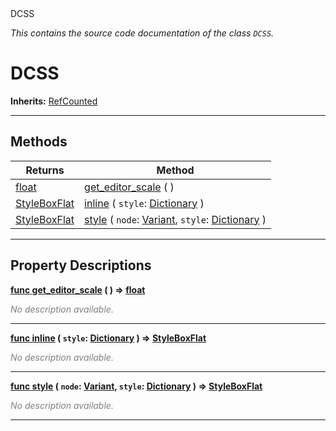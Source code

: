 
<div class="header-banner purple">
<div class="header-label purple">DCSS</div>
</div>

*This contains the source code documentation of the class `DCSS`.*
        
# DCSS
**Inherits:** [RefCounted](https://docs.godotengine.org/en/latest/classes/class_refcounted.html#class-refcounted)


--- 

## Methods
Returns | Method 
--- | --- 
<span class="hljs-attribute">[float](https://docs.godotengine.org/en/latest/classes/class_float.html#class-float)</span> | [<span class="hljs-title">get_editor_scale</span>](#property-get_editor_scale) ( ) 
<span class="hljs-attribute">[StyleBoxFlat](https://docs.godotengine.org/en/latest/classes/class_styleboxflat.html#class-styleboxflat)</span> | [<span class="hljs-title">inline</span>](#property-inline) ( `style`: [Dictionary](https://docs.godotengine.org/en/latest/classes/class_dictionary.html#class-dictionary) ) 
<span class="hljs-attribute">[StyleBoxFlat](https://docs.godotengine.org/en/latest/classes/class_styleboxflat.html#class-styleboxflat)</span> | [<span class="hljs-title">style</span>](#property-style) ( `node`: [Variant](https://docs.godotengine.org/en/latest/classes/class_variant.html#class-variant), `style`: [Dictionary](https://docs.godotengine.org/en/latest/classes/class_dictionary.html#class-dictionary) ) 
--- 
## Property Descriptions



<a class="header" id="property-get_editor_scale" href="#property-get_editor_scale">**<span class="hljs-attribute">func</span> [<span class="hljs-title">get_editor_scale</span>](#property-get_editor_scale) ( )</a>  ⇒ <span class="hljs-attribute">[float](https://docs.godotengine.org/en/latest/classes/class_float.html#class-float)</span>** 



 <span style = "color: gray">*No description available.*</span> 

---



<a class="header" id="property-inline" href="#property-inline">**<span class="hljs-attribute">func</span> [<span class="hljs-title">inline</span>](#property-inline) ( `style`: [Dictionary](https://docs.godotengine.org/en/latest/classes/class_dictionary.html#class-dictionary) )</a>  ⇒ <span class="hljs-attribute">[StyleBoxFlat](https://docs.godotengine.org/en/latest/classes/class_styleboxflat.html#class-styleboxflat)</span>** 



 <span style = "color: gray">*No description available.*</span> 

---



<a class="header" id="property-style" href="#property-style">**<span class="hljs-attribute">func</span> [<span class="hljs-title">style</span>](#property-style) ( `node`: [Variant](https://docs.godotengine.org/en/latest/classes/class_variant.html#class-variant), `style`: [Dictionary](https://docs.godotengine.org/en/latest/classes/class_dictionary.html#class-dictionary) )</a>  ⇒ <span class="hljs-attribute">[StyleBoxFlat](https://docs.godotengine.org/en/latest/classes/class_styleboxflat.html#class-styleboxflat)</span>** 



 <span style = "color: gray">*No description available.*</span> 

---

